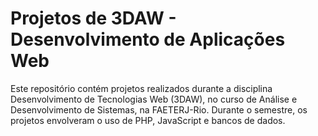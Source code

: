 <h1>Projetos de 3DAW - Desenvolvimento de Aplicações Web</h1>
<p>Este repositório contém projetos realizados durante a disciplina Desenvolvimento de Tecnologias Web (3DAW), no curso de Análise e Desenvolvimento de Sistemas, na FAETERJ-Rio. Durante o semestre, os projetos envolveram o uso de PHP, JavaScript e bancos de dados.</p>
